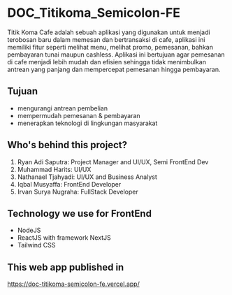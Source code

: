 # DOC_Titikoma_Semicolon-FE

Titik Koma Cafe adalah sebuah aplikasi yang digunakan untuk menjadi terobosan baru dalam memesan dan bertransaksi di cafe, aplikasi ini memiliki fitur seperti melihat menu, melihat promo, pemesanan, bahkan pembayaran tunai maupun cashless. Aplikasi ini bertujuan agar pemesanan di cafe menjadi lebih mudah dan efisien sehingga tidak menimbulkan antrean yang panjang dan mempercepat pemesanan hingga pembayaran.

## Tujuan 

* mengurangi antrean pembelian
* mempermudah pemesanan & pembayaran
* menerapkan teknologi di lingkungan masyarakat

## Who's behind this project?

1. Ryan Adi Saputra: Project Manager and UI/UX, Semi FrontEnd Dev
2. Muhammad Harits: UI/UX
3. Nathanael Tjahyadi: UI/UX and Business Analyst
4. Iqbal Musyaffa: FrontEnd Developer
5. Irvan Surya Nugraha: FullStack Developer

## Technology we use for FrontEnd

* NodeJS
* ReactJS with framework NextJS
* Tailwind CSS

## This web app published in 
https://doc-titikoma-semicolon-fe.vercel.app/
